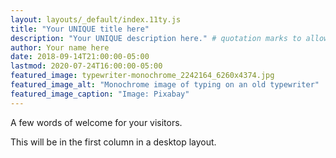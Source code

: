 ```yaml
---
layout: layouts/_default/index.11ty.js
title: "Your UNIQUE title here"
description: "Your UNIQUE description here." # quotation marks to allow colons where used
author: Your name here
date: 2018-09-14T21:00:00-05:00
lastmod: 2020-07-24T16:00:00-05:00
featured_image: typewriter-monochrome_2242164_6260x4374.jpg
featured_image_alt: "Monochrome image of typing on an old typewriter"
featured_image_caption: "Image: Pixabay"
---
```


A few words of welcome for your visitors.

This will be in the first column in a desktop layout.